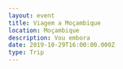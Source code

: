 ```yaml
---
layout: event
title: Viagem a Moçambique
location: Moçambique
description: Vou embora
date: 2019-10-29T16:00:00.000Z
type: Trip
---
```


